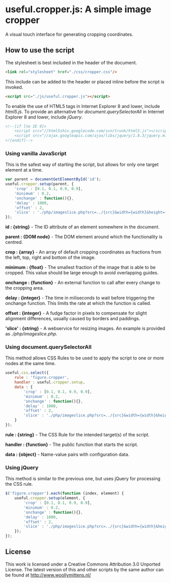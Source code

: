 # useful.cropper.js: A simple image cropper

A visual touch interface for generating cropping coordinates.

## How to use the script

The stylesheet is best included in the header of the document.

```html
<link rel="stylesheet" href="./css/cropper.css"/>
```

This include can be added to the header or placed inline before the script is invoked.

```html
<script src="./js/useful.cropper.js"></script>
```

To enable the use of HTML5 tags in Internet Explorer 8 and lower, include *html5.js*. To provide an alternative for *document.querySelectorAll* in Internet Explorer 8 and lower, include *jQuery*.

```html
<!--[if lte IE 9]>
	<script src="//html5shiv.googlecode.com/svn/trunk/html5.js"></script>
	<script src="//ajax.googleapis.com/ajax/libs/jquery/1.8.3/jquery.min.js"></script>
<![endif]-->
```

### Using vanilla JavaScript

This is the safest way of starting the script, but allows for only one target element at a time.

```javascript
var parent = documentGetElementById('id');
useful.cropper.setup(parent, {
	'crop' : [0.1, 0.1, 0.9, 0.9],
	'minimum' : 0.2,
	'onchange' : function(){},
	'delay' : 1000,
	'offset' : 2,
	'slice' : './php/imageslice.php?src=../{src}&width={width}&height={height}&left={left}&top={top}&right={right}&bottom={bottom}'
});
```

**id : {string}** - The ID attribute of an element somewhere in the document.

**parent : {DOM node}** - The DOM element around which the functionality is centred.

**crop : {array}** - An array of default cropping coordinates as fractions from the left, top, right and bottom of the image.

**minimum : {float}** - The smallest fraction of the image that is able to be cropped. This value should be large enough to avoid overlapping guides.

**onchange : {function}** - An external function to call after every change to the cropping area.

**delay : {integer}** - The time in miliseconds to wait before triggering the onchange function. This limits the rate at which the function is called.

**offset : {integer}** - A fudge factor in pixels to compensate for slight alignment differences, usually caused by borders and paddings.

**'slice' : {string}** - A webservice for resizing images. An example is provided as *./php/imageslice.php*.

### Using document.querySelectorAll

This method allows CSS Rules to be used to apply the script to one or more nodes at the same time.

```javascript
useful.css.select({
	rule : 'figure.cropper',
	handler : useful.cropper.setup,
	data : {
		'crop' : [0.1, 0.1, 0.9, 0.9],
		'minimum' : 0.2,
		'onchange' : function(){},
		'delay' : 1000,
		'offset' : 2,
		'slice' : './php/imageslice.php?src=../{src}&width={width}&height={height}&left={left}&top={top}&right={right}&bottom={bottom}'
	}
});
```

**rule : {string}** - The CSS Rule for the intended target(s) of the script.

**handler : {function}** - The public function that starts the script.

**data : {object}** - Name-value pairs with configuration data.

### Using jQuery

This method is similar to the previous one, but uses jQuery for processing the CSS rule.

```javascript
$('figure.cropper').each(function (index, element) {
	useful.cropper.setup(element, {
		'crop' : [0.1, 0.1, 0.9, 0.9],
		'minimum' : 0.2,
		'onchange' : function(){},
		'delay' : 1000,
		'offset' : 2,
		'slice' : './php/imageslice.php?src=../{src}&width={width}&height={height}&left={left}&top={top}&right={right}&bottom={bottom}'
	});
});
```

## License
This work is licensed under a Creative Commons Attribution 3.0 Unported License. The latest version of this and other scripts by the same author can be found at http://www.woollymittens.nl/
